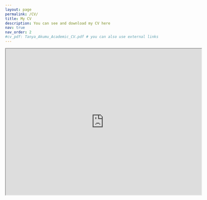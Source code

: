 ```yaml
---
layout: page
permalink: /CV/
title: My CV
description: You can see and download my CV here
nav: true
nav_order: 2
#cv_pdf: Tanya_Akumu_Academic_CV.pdf # you can also use external links here
---
```

<iframe src="https://drive.google.com/file/d/1i7QVA0yAFGHRPNr4jHx668ePrUo4YXdF/preview" width="640" height="480" allow="autoplay"></iframe>
